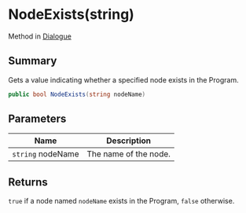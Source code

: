 # NodeExists(string)

Method in [Dialogue](yarn.dialogue.md)

## Summary

Gets a value indicating whether a specified node exists in the Program.

```csharp
public bool NodeExists(string nodeName)
```

## Parameters

| Name              | Description           |
| ----------------- | --------------------- |
| `string` nodeName | The name of the node. |

## Returns

`true` if a node named `nodeName` exists in the Program, `false` otherwise.
